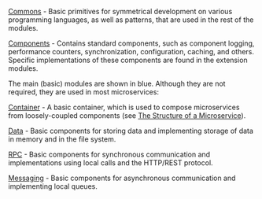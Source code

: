 [Commons](../../commons) - Basic primitives for symmetrical development on various programming languages, as well as patterns, that are used in the rest of the modules.

[Components](../../components) - Contains standard components, such as component logging, performance counters, synchronization, configuration, caching, and others. Specific implementations of these components are found in the extension modules.

The main (basic) modules are shown in blue. Although they are not required, they are used in most microservices:

[Container](../../container) - A basic container, which is used to compose microservices from loosely-coupled components (see [The Structure of a Microservice](../microservice_structure)).

[Data](../../data) - Basic components for storing data and implementing storage of data in memory and in the file system.

[RPC](../../rpc) - Basic components for synchronous communication and implementations using local calls and the HTTP/REST protocol.

[Messaging](../../messaging) - Basic components for asynchronous communication and implementing local queues.
